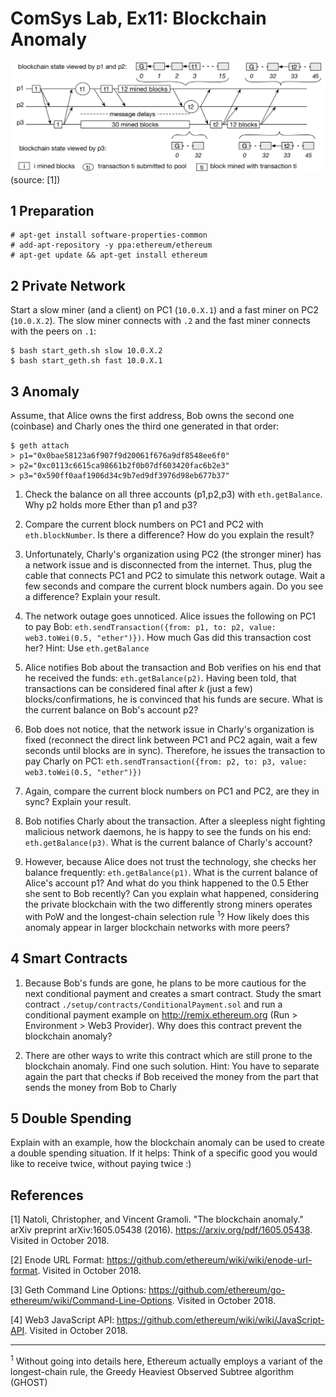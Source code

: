 # ComSys Lab, Ex11: Blockchain Anomaly
![Anomaly](https://raw.githubusercontent.com/in0rdr/anomaly/master/anomaly.png)
(source: [1])

## 1 Preparation
```
# apt-get install software-properties-common
# add-apt-repository -y ppa:ethereum/ethereum
# apt-get update && apt-get install ethereum
```
## 2 Private Network
Start a slow miner (and a client) on PC1 (`10.0.X.1`) and a fast miner on PC2 (`10.0.X.2`). The slow miner connects with `.2` and the fast miner connects with the peers on `.1`:
```
$ bash start_geth.sh slow 10.0.X.2
$ bash start_geth.sh fast 10.0.X.1
```
## 3 Anomaly
Assume, that Alice owns the first address, Bob owns the second one (coinbase) and Charly ones the third one generated in that order:
```
$ geth attach
> p1="0x0bae58123a6f907f9d20061f676a9df8548ee6f0"
> p2="0xc0113c6615ca98661b2f0b07df603420fac6b2e3"
> p3="0x590ff0aaf1906d34c9b7ed9df3976d98eb677b37"
```

1. Check the balance on all three accounts (p1,p2,p3) with `eth.getBalance`. Why p2 holds more Ether than p1 and p3?

2. Compare the current block numbers on PC1 and PC2 with `eth.blockNumber`. Is there a difference? How do you explain the result?

3. Unfortunately, Charly's organization using PC2 (the stronger miner) has a network issue and is disconnected from the internet. Thus, plug the cable that connects PC1 and PC2 to simulate this network outage. Wait a few seconds and compare the current block numbers again. Do you see a difference? Explain your result.

4. The network outage goes unnoticed. Alice issues the following on PC1 to pay Bob: `eth.sendTransaction({from: p1, to: p2, value: web3.toWei(0.5, "ether")})`. How much Gas did this transaction cost her? Hint: Use `eth.getBalance`

5. Alice notifies Bob about the transaction and Bob verifies on his end that he received the funds: `eth.getBalance(p2)`. Having been told, that transactions can be considered final after *k* (just a few) blocks/confirmations, he is convinced that his funds are secure. What is the current balance on Bob's account p2?

6. Bob does not notice, that the network issue in Charly's organization is fixed (reconnect the direct link between PC1 and PC2 again, wait a few seconds until blocks are in sync). Therefore, he issues the transaction to pay Charly on PC1: `eth.sendTransaction({from: p2, to: p3, value: web3.toWei(0.5, "ether")})`

7. Again, compare the current block numbers on PC1 and PC2, are they in sync? Explain your result.

8. Bob notifies Charly about the transaction. After a sleepless night fighting malicious network daemons, he is happy to see the funds on his end: `eth.getBalance(p3)`. What is the current balance of Charly's account?

9. However, because Alice does not trust the technology, she checks her balance frequently: `eth.getBalance(p1)`. What is the current balance of Alice's account p1? And what do you think happened to the 0.5 Ether she sent to Bob recently? Can you explain what happened, considering the private blockchain with the two differently strong miners operates with PoW and the longest-chain selection rule <sup>1</sup>? How likely does this anomaly appear in larger blockchain networks with more peers?

## 4 Smart Contracts
1. Because Bob's funds are gone, he plans to be more cautious for the next conditional payment and creates a smart contract. Study the smart contract `./setup/contracts/ConditionalPayment.sol` and run a conditional payment example on http://remix.ethereum.org (Run > Environment > Web3 Provider). Why does this contract prevent the blockchain anomaly?

2. There are other ways to write this contract which are still prone to the blockchain anomaly. Find one such solution. Hint: You have to separate again the part that checks if Bob received the money from the part that sends the money from Bob to Charly

## 5 Double Spending
Explain with an example, how the blockchain anomaly can be used to create a double spending situation. If it helps: Think of a specific good you would like to receive twice, without paying twice :)

## References
[1] Natoli, Christopher, and Vincent Gramoli. "The blockchain anomaly." arXiv preprint arXiv:1605.05438 (2016). https://arxiv.org/pdf/1605.05438. Visited in October 2018.

[2] Enode URL Format: https://github.com/ethereum/wiki/wiki/enode-url-format. Visited in October 2018.

[3] Geth Command Line Options: https://github.com/ethereum/go-ethereum/wiki/Command-Line-Options. Visited in October 2018.

[4] Web3 JavaScript API: https://github.com/ethereum/wiki/wiki/JavaScript-API. Visited in October 2018.


---
<sup>1</sup> Without going into details here, Ethereum actually employs a variant of the longest-chain rule, the Greedy Heaviest Observed Subtree algorithm (GHOST)
